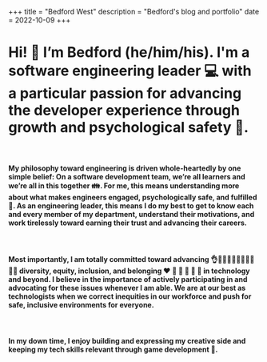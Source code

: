 +++
title = "Bedford West"
description = "Bedford's blog and portfolio"
date = 2022-10-09
+++
<br />

# Hi! 🙋 I’m Bedford (he/him/his). I'm a software engineering leader 💻 with a particular passion for advancing the developer experience through growth and psychological safety 🌱.
<br />

#### My philosophy toward engineering is driven whole-heartedly by one simple belief: On a software development team, we’re all learners and we’re all in this together 👪. For me, this means understanding more about what makes engineers engaged, psychologically safe, and fulfilled 💚. As an engineering leader, this means I do my best to get to know each and every member of my department, understand their motivations, and work tirelessly toward earning their trust and advancing their careers.
 <br />

#### Most importantly, I am totally committed toward advancing 👌👌🏻👌🏼👌🏽👌🏾👌🏿 diversity, equity, inclusion, and belonging ❤️ 🧡 💛 💚 💙 💜 in technology and beyond. I believe in the importance of actively participating in and advocating for these issues whenever I am able. We are at our best as technologists when we correct inequities in our workforce and push for safe, inclusive environments for everyone.
<br />

#### In my down time, I enjoy building and expressing my creative side and keeping my tech skills relevant through game development 👾.

